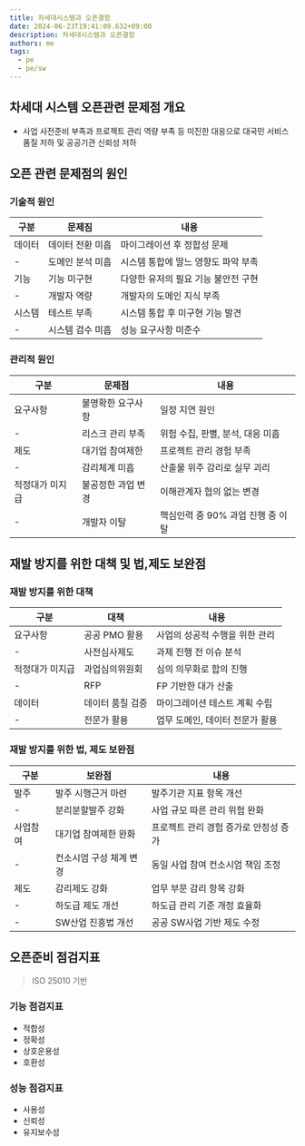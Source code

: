 ```yaml
---
title: 차세대시스템과 오픈결함
date: 2024-06-23T19:41:09.632+09:00
description: 차세대시스템과 오픈결함
authors: me
tags: 
  - pe
  - pe/sw
---
```


## 차세대 시스템 오픈관련 문제점 개요

- 사업 사전준비 부족과 프로젝트 관리 역량 부족 등 미진한 대응으로 대국민 서비스 품질 저하 및 공공기관 신뢰성 저하

## 오픈 관련 문제점의 원인

### 기술적 원인

| 구분 | 문제짐 | 내용 |
| --- | --- | --- |
| 데이터 | 데이터 전환 미흡 | 마이그레이션 후 정합성 문제 |
| - | 도메인 분석 미흡 | 시스템 통합에 딸느 영향도 파악 부족 |
| 기능 |  기능 미구현 | 다양한 유저의 필요 기능 불안전 구현 |
| - | 개발자 역량 | 개발자의 도메인 지식 부족 |
| 시스템 | 테스트 부족 | 시스템 통합 후 미구현 기능 발견 |
| - | 시스템 검수 미흡 | 성능 요구사항 미준수 |

### 관리적 원인

| 구분 | 문제점 | 내용 |
| --- | --- | --- |
| 요구사항 | 불명확한 요구사항 | 일정 지연 원인 |
| - | 리스크 관리 부족 | 위험 수집, 판별, 분석, 대응 미흡 |
| 제도 | 대기업 참여제한 | 프로젝트 관리 경험 부족 |
| - | 감리체계 미흡 | 산출물 위주 감리로 실무 괴리 |
| 적정대가 미지급 | 불공정한 과업 변경 | 이해관계자 협의 없는 변경 |
| - | 개발자 이탈 | 핵심인력 중 90% 과업 진행 중 이탈 |

## 재발 방지를 위한 대책 및 법,제도 보완점

### 재발 방지를 위한 대책

| 구분 | 대책 | 내용 |
| --- | --- | --- |
| 요구사항 | 공공 PMO 활용 | 사업의 성공적 수행을 위한 관리 |
| - | 사전심사제도 | 과제 진행 전 이슈 분석 |
| 적정대가 미지급 | 과업심의위원회 | 심의 의무화로 합의 진행 |
| - | RFP | FP 기반한 대가 산출 |
| 데이터 | 데이터 품질 검증 | 마이그레이션 테스트 계획 수립 |
| - | 전문가 활용 | 업무 도메인, 데이터 전문가 활용 |

### 재발 방지를 위한 법, 제도 보완점

| 구분 | 보완점 | 내용 |
| --- | --- | --- |
| 발주 | 발주 시행근거 마련 | 발주기관 지표 항목 개선 |
| - | 분리분할발주 강화 | 사업 규모 따른 관리 위험 완화 |
| 사업참여 | 대기업 참여제한 완화 | 프로젝트 관리 경험 증가로 안정성 증가 |
| - | 컨소시엄 구성 체계 변경 | 동일 사업 참여 컨소시엄 책임 조정 |
| 제도 | 감리제도 강화 | 업무 부문 감리 항목 강화 |
| - | 하도급 제도 개선 | 하도급 관리 기준 개정 효율화 |
| - | SW산업 진흥법 개선 | 공공 SW사업 기반 제도 수정 |

## 오픈준비 점검지표

> ISO 25010 기반

### 기능 점검지표

- 적합성
- 정확성
- 상호운용성
- 호환성

### 성능 점검지표

- 사용성
- 신뢰성
- 유지보수성
